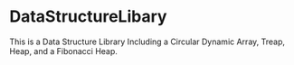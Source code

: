 # DataStructureLibary
This is a Data Structure Library Including a Circular Dynamic Array, Treap, Heap, and a Fibonacci Heap.
